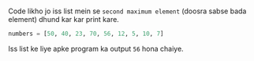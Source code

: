 ```ngMeta

```

Code likho jo iss list mein se `second maximum element` (doosra sabse bada element) dhund kar kar print kare.

```python
numbers = [50, 40, 23, 70, 56, 12, 5, 10, 7]
```

Iss list ke liye apke program ka output `56` hona chaiye.
